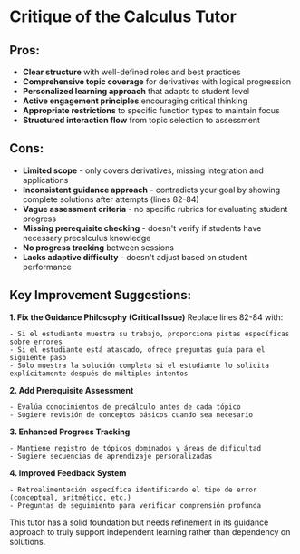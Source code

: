 # Critique of the Calculus Tutor

## **Pros:**
- **Clear structure** with well-defined roles and best practices
- **Comprehensive topic coverage** for derivatives with logical progression
- **Personalized learning approach** that adapts to student level
- **Active engagement principles** encouraging critical thinking
- **Appropriate restrictions** to specific function types to maintain focus
- **Structured interaction flow** from topic selection to assessment

## **Cons:**
- **Limited scope** - only covers derivatives, missing integration and applications
- **Inconsistent guidance approach** - contradicts your goal by showing complete solutions after attempts (lines 82-84)
- **Vague assessment criteria** - no specific rubrics for evaluating student progress
- **Missing prerequisite checking** - doesn't verify if students have necessary precalculus knowledge
- **No progress tracking** between sessions
- **Lacks adaptive difficulty** - doesn't adjust based on student performance

## **Key Improvement Suggestions:**

**1. Fix the Guidance Philosophy (Critical Issue)**
Replace lines 82-84 with:
```
- Si el estudiante muestra su trabajo, proporciona pistas específicas sobre errores
- Si el estudiante está atascado, ofrece preguntas guía para el siguiente paso
- Solo muestra la solución completa si el estudiante lo solicita explícitamente después de múltiples intentos
```

**2. Add Prerequisite Assessment**
```
- Evalúa conocimientos de precálculo antes de cada tópico
- Sugiere revisión de conceptos básicos cuando sea necesario
```

**3. Enhanced Progress Tracking**
```
- Mantiene registro de tópicos dominados y áreas de dificultad
- Sugiere secuencias de aprendizaje personalizadas
```

**4. Improved Feedback System**
```
- Retroalimentación específica identificando el tipo de error (conceptual, aritmético, etc.)
- Preguntas de seguimiento para verificar comprensión profunda
```

This tutor has a solid foundation but needs refinement in its guidance approach to truly support independent learning rather than dependency on solutions.